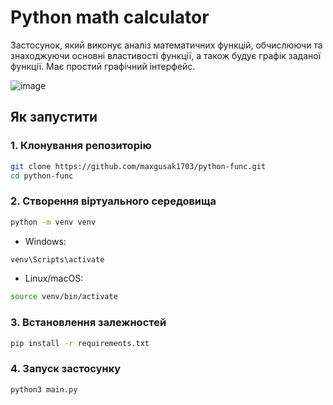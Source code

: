 # Python math calculator

Застосунок, який виконує аналіз математичних функцій, обчислюючи та знаходжуючи основні властивості функції, а також будує графік заданої функції. Має простий графічний інтерфейс.

![image](https://github.com/user-attachments/assets/6f52623d-75a8-48c0-9830-4cbb8a9bddce)


## Як запустити

### 1. Клонування репозиторію
```bash
git clone https://github.com/maxgusak1703/python-func.git
cd python-func
```

### 2. Створення віртуального середовища

```bash
python -m venv venv
```
- Windows:
```bash
venv\Scripts\activate
```
- Linux/macOS:
```bash
source venv/bin/activate
```
### 3. Встановлення залежностей
```bash
pip install -r requirements.txt
```
### 4. Запуск застосунку
```bash
python3 main.py
```
